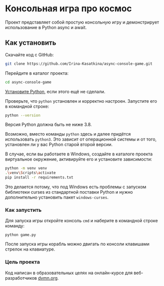# Консольная игра про космос

Проект представляет собой простую консольную игру и демонстрирует использование в Python async и await.

## Как установить

Скачайте код с GitHub:
```sh
git clone https://github.com/Irina-Kasatkina/async-console-game.git
```

Перейдите в каталог проекта:
```sh
cd async-console-game
```

[Установите Python](https://www.python.org/), если этого ещё не сделали.

Проверьте, что `python` установлен и корректно настроен. Запустите его в командной строке:
```sh
python --version
```
Версия Python должна быть не ниже 3.8.

Возможно, вместо команды `python` здесь и далее придётся использовать `python3`. Это зависит от операционной системы и от того, установлен ли у вас Python старой второй версии. 

В случае, если вы работаете в Windows, создайте в каталоге проекта виртуальное окружение, активируйте его и установите зависимости:
```sh
python -m venv venv
.\venv\Scripts\activate
pip install -r requirements.txt
```
Это делается потому, что под Windows есть проблемы с запуском библиотеки curses из стандартной поставки Python и нужно дополнительно установить пакет `windows-curses`.

### Как запустить

Для запуска игры откройте консоль `cmd` и наберите в командной строке команду:
```
python game.py
```
После запуска игры корабль можно двигать по консоли клавишами стрелок на клавиатуре.

### Цель проекта

Код написан в образовательных целях на онлайн-курсе для веб-разработчиков [dvmn.org](https://dvmn.org/).
